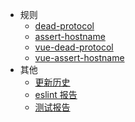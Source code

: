* 规则
  * [dead-protocol](rules/dead-protocol)
  * [assert-hostname](rules/assert-hostname)
  * [vue-dead-protocol](rules/vue-dead-protocol)
  * [vue-assert-hostname](rules/vue-assert-hostname)
* 其他
  * <a href="https://github.com/borenXue/eslint-plugin-lucky-monkey/releases" target="_blank">更新历史</a>
  * <a href="eslint.html" target="_blank">eslint 报告</a>
  * <a href="mocha/mochawesome.html" target="_blank">测试报告</a>
